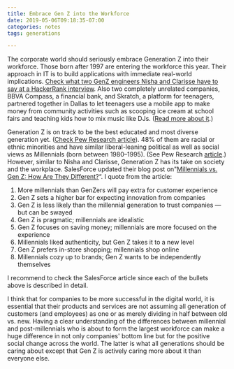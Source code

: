 ```yaml
---
title: Embrace Gen Z into the Workforce
date: 2019-05-06T09:18:35-07:00
categories: notes
tags: generations 

---
```

The corporate world should seriously embrace Generation Z into their workforce. Those born after 1997 are entering the workforce this year. Their approach in IT is to build applications with immediate real-world implications. [Check what two GenZ engineers Nisha and Clarisse have to say at a HackerRank interview](https://blog.hackerrank.com/developers-take-gen-z-developers-are-looking-to-make-an-impact-but-not-necessarily-in-silicon-valley/). Also two completely unrelated companies, BBVA Compass, a financial bank, and Skratch, a platform for teenagers, partnered together in Dallas to let teenagers use a mobile app to make money from community activities such as scooping ice cream at school fairs and teaching kids how to mix music like DJs. ([Read more about it](https://dallasinnovates.com/bbva-compass-skratch-collab-to-welcome-gen-z-to-gig-economy).)

Generation Z is on track to be the best educated and most diverse generation yet. ([Check Pew Research article](https://www.pewsocialtrends.org/2018/11/15/early-benchmarks-show-post-millennials-on-track-to-be-most-diverse-best-educated-generation-yet/)). 48% of them are racial or ethnic minorities and have similar liberal-leaning political as well as social views as Millennials (born between 1980–1995). (See Pew Research [article](https://www.pewsocialtrends.org/2019/01/17/generation-z-looks-a-lot-like-millennials-on-key-social-and-political-issues/).) However, similar to Nisha and Clarisse, Generation Z has its take on society and the workplace. SalesForce updated their blog post on"[Millennials vs. Gen Z: How Are They Different?](https://www.salesforce.com/blog/2017/10/how-millennials-and-gen-z-are-different.html)&#8220;. I quote from the article:

 1. More millennials than GenZers will pay extra for customer experience
 2. Gen Z sets a higher bar for expecting innovation from companies
 3. Gen Z is less likely than the millennial generation to trust companies — but can be swayed
 4. Gen Z is pragmatic; millennials are idealistic
 5. Gen Z focuses on saving money; millennials are more focused on the experience
 6. Millennials liked authenticity, but Gen Z takes it to a new level
 7. Gen Z prefers in-store shopping; millennials shop online
 8. Millennials cozy up to brands; Gen Z wants to be independently themselves

I recommend to check the SalesForce article since each of the bullets above is described in detail.

I think that for companies to be more successful in the digital world, it is essential that their products and services are not assuming all generation of customers (and employees) as one or as merely dividing in half between old vs. new. Having a clear understanding of the differences between millennial and post-millennials who is about to form the largest workforce can make a huge difference in not only companies' bottom line but for the positive social change across the world. The latter is what all generations should be caring about except that Gen Z is actively caring more about it than everyone else.

